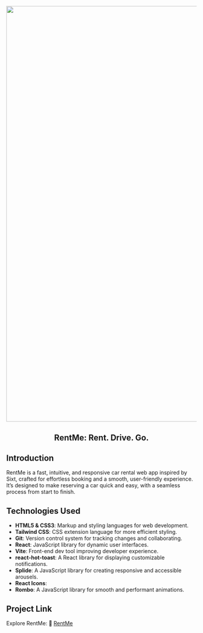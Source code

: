 <h1 align="center">
  <br>
  <img src="https://i.ibb.co/Hp9GbW2R/rentme-project.png" alt="RentMe" width="1100">
  <br>
</h1>

<h2 align="center">RentMe: Rent. Drive. Go.</h2> 

## Introduction
RentMe is a fast, intuitive, and responsive car rental web app inspired by Sixt, crafted for effortless booking and a smooth, user-friendly experience. It’s designed to make reserving a car quick and easy, with a seamless process from start to finish.

## Technologies Used
- **HTML5 & CSS3**: Markup and styling languages for web development.
- **Tailwind CSS**: CSS extension language for more efficient styling.
- **Git**: Version control system for tracking changes and collaborating.
- **React**: JavaScript library for dynamic user interfaces.
- **Vite**: Front-end dev tool improving developer experience.
- **react-hot-toast**: A React library for displaying customizable notifications.
- **Splide**: A JavaScript library for creating responsive and accessible arousels.
- **React Icons**: 
- **Rombo**: A JavaScript library for smooth and performant animations.

## Project Link
Explore RentMe: :link: [RentMe](https://rentme-demo.vercel.app/)
